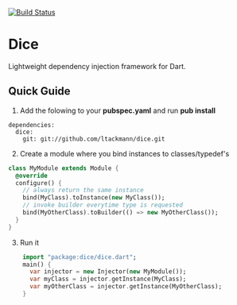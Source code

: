 [![Build Status](https://drone.io/github.com/ltackmann/dice/status.png)](https://drone.io/github.com/ltackmann/dice/latest)

Dice
====
Lightweight dependency injection framework for Dart.

Quick Guide
-----------

1. Add the folowing to your **pubspec.yaml** and run **pub install**
```
dependencies:
  dice:
    git: git://github.com/ltackmann/dice.git
```

2. Create a module where you bind instances to classes/typedef's
```dart
class MyModule extends Module {
  @override 
  configure() {
    // always return the same instance
    bind(MyClass).toInstance(new MyClass());
    // invoke builder everytime type is requested
    bind(MyOtherClass).toBuilder(() => new MyOtherClass());
  }
}
```

3. Run it
```dart
    import "package:dice/dice.dart";
    main() {
      var injector = new Injector(new MyModule());
      var myClass = injector.getInstance(MyClass);
      var myOtherClass = injector.getInstance(MyOtherClass);
    }
```